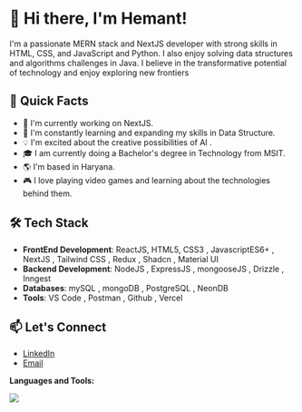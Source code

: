 # 👋 Hi there, I'm Hemant!

I'm a passionate MERN stack and NextJS developer with strong skills in HTML, CSS, and JavaScript and Python. I also enjoy solving data structures and algorithms challenges in Java. I believe in the transformative potential of technology and enjoy exploring new frontiers

## 🚀 Quick Facts

- 🔭 I'm currently working on NextJS.
- 🌱 I'm constantly learning and expanding my skills in Data Structure.
- 💡 I'm excited about the creative possibilities of  AI .
- 🎓 I am currently doing a Bachelor's degree in Technology from MSIT.
- 🌎 I'm based in Haryana.
- 🎮 I love playing video games and learning about the technologies behind them.

## 🛠️ Tech Stack

- **FrontEnd Development**: ReactJS, HTML5, CSS3 , JavascriptES6+ , NextJS , Tailwind CSS , Redux , Shadcn , Material UI
- **Backend Development**: NodeJS , ExpressJS , mongooseJS , Drizzle , Inngest
- **Databases**:  mySQL , mongoDB , PostgreSQL , NeonDB
- **Tools**:  VS Code , Postman , Github , Vercel 


## 📫 Let's Connect
- [LinkedIn](www.linkedin.com/in/hemant-batra-8001b1295)
- [Email](hemantbatra567@gmail.com)


**Languages and Tools:**
  
  <a href="https://skillicons.dev">
    <img src="https://skillicons.dev/icons?i=github,git,html,css,js,mysql,react,vscode,replit,cpp,c,express,godot,java,mongodb,nodejs,npm&perline=14" />
  </a>
